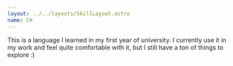 ```yaml
---
layout: ../../layouts/SkillLayout.astro
name: C#
---
```


This is a language I learned in my first year of university. I currently use it in my work and feel quite comfortable with it, but I still have a ton of things to explore :)
